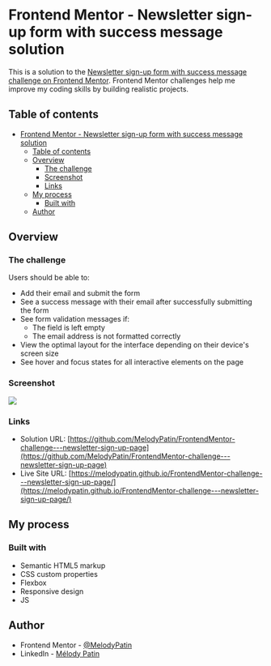 # Frontend Mentor - Newsletter sign-up form with success message solution

This is a solution to the [Newsletter sign-up form with success message challenge on Frontend Mentor](https://www.frontendmentor.io/challenges/newsletter-signup-form-with-success-message-3FC1AZbNrv). Frontend Mentor challenges help me improve my coding skills by building realistic projects. 

## Table of contents

- [Frontend Mentor - Newsletter sign-up form with success message solution](#frontend-mentor---newsletter-sign-up-form-with-success-message-solution)
  - [Table of contents](#table-of-contents)
  - [Overview](#overview)
    - [The challenge](#the-challenge)
    - [Screenshot](#screenshot)
    - [Links](#links)
  - [My process](#my-process)
    - [Built with](#built-with)
  - [Author](#author)

## Overview

### The challenge

Users should be able to:

- Add their email and submit the form
- See a success message with their email after successfully submitting the form
- See form validation messages if:
  - The field is left empty
  - The email address is not formatted correctly
- View the optimal layout for the interface depending on their device's screen size
- See hover and focus states for all interactive elements on the page

### Screenshot

![](screenshots/screenshotNewsletter.jpg)

### Links

- Solution URL: [https://github.com/MelodyPatin/FrontendMentor-challenge---newsletter-sign-up-page](https://github.com/MelodyPatin/FrontendMentor-challenge---newsletter-sign-up-page)
- Live Site URL: [https://melodypatin.github.io/FrontendMentor-challenge---newsletter-sign-up-page/](https://melodypatin.github.io/FrontendMentor-challenge---newsletter-sign-up-page/)

## My process

### Built with

- Semantic HTML5 markup
- CSS custom properties
- Flexbox
- Responsive design
- JS

## Author

- Frontend Mentor - [@MelodyPatin](https://www.frontendmentor.io/profile/MelodyPatin)
- LinkedIn - [Mélody Patin](https://www.linkedin.com/in/melody-patin/)
